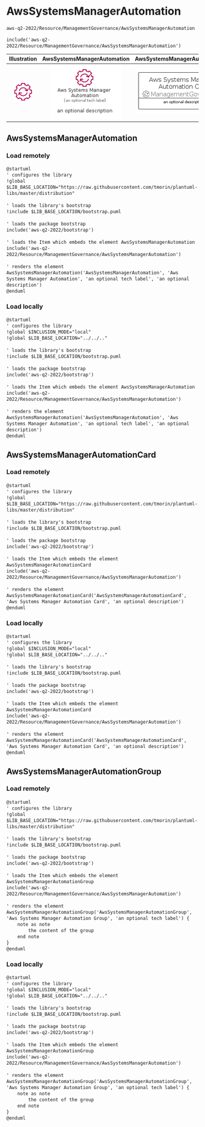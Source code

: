 # AwsSystemsManagerAutomation


```text
aws-q2-2022/Resource/ManagementGovernance/AwsSystemsManagerAutomation
```

```text
include('aws-q2-2022/Resource/ManagementGovernance/AwsSystemsManagerAutomation')
```



| Illustration | AwsSystemsManagerAutomation | AwsSystemsManagerAutomationCard | AwsSystemsManagerAutomationGroup |
| :---: | :---: | :---: | :---: |
| ![illustration for Illustration](../../../aws-q2-2022/Resource/ManagementGovernance/AwsSystemsManagerAutomation.png) | ![illustration for AwsSystemsManagerAutomation](../../../aws-q2-2022/Resource/ManagementGovernance/AwsSystemsManagerAutomation.Local.png) | ![illustration for AwsSystemsManagerAutomationCard](../../../aws-q2-2022/Resource/ManagementGovernance/AwsSystemsManagerAutomationCard.Local.png) | ![illustration for AwsSystemsManagerAutomationGroup](../../../aws-q2-2022/Resource/ManagementGovernance/AwsSystemsManagerAutomationGroup.Local.png) |




## AwsSystemsManagerAutomation

### Load remotely
```plantuml
@startuml
' configures the library
!global $LIB_BASE_LOCATION="https://raw.githubusercontent.com/tmorin/plantuml-libs/master/distribution"

' loads the library's bootstrap
!include $LIB_BASE_LOCATION/bootstrap.puml

' loads the package bootstrap
include('aws-q2-2022/bootstrap')

' loads the Item which embeds the element AwsSystemsManagerAutomation
include('aws-q2-2022/Resource/ManagementGovernance/AwsSystemsManagerAutomation')

' renders the element
AwsSystemsManagerAutomation('AwsSystemsManagerAutomation', 'Aws Systems Manager Automation', 'an optional tech label', 'an optional description')
@enduml
```

### Load locally
```plantuml
@startuml
' configures the library
!global $INCLUSION_MODE="local"
!global $LIB_BASE_LOCATION="../../.."

' loads the library's bootstrap
!include $LIB_BASE_LOCATION/bootstrap.puml

' loads the package bootstrap
include('aws-q2-2022/bootstrap')

' loads the Item which embeds the element AwsSystemsManagerAutomation
include('aws-q2-2022/Resource/ManagementGovernance/AwsSystemsManagerAutomation')

' renders the element
AwsSystemsManagerAutomation('AwsSystemsManagerAutomation', 'Aws Systems Manager Automation', 'an optional tech label', 'an optional description')
@enduml
```

## AwsSystemsManagerAutomationCard

### Load remotely
```plantuml
@startuml
' configures the library
!global $LIB_BASE_LOCATION="https://raw.githubusercontent.com/tmorin/plantuml-libs/master/distribution"

' loads the library's bootstrap
!include $LIB_BASE_LOCATION/bootstrap.puml

' loads the package bootstrap
include('aws-q2-2022/bootstrap')

' loads the Item which embeds the element AwsSystemsManagerAutomationCard
include('aws-q2-2022/Resource/ManagementGovernance/AwsSystemsManagerAutomation')

' renders the element
AwsSystemsManagerAutomationCard('AwsSystemsManagerAutomationCard', 'Aws Systems Manager Automation Card', 'an optional description')
@enduml
```

### Load locally
```plantuml
@startuml
' configures the library
!global $INCLUSION_MODE="local"
!global $LIB_BASE_LOCATION="../../.."

' loads the library's bootstrap
!include $LIB_BASE_LOCATION/bootstrap.puml

' loads the package bootstrap
include('aws-q2-2022/bootstrap')

' loads the Item which embeds the element AwsSystemsManagerAutomationCard
include('aws-q2-2022/Resource/ManagementGovernance/AwsSystemsManagerAutomation')

' renders the element
AwsSystemsManagerAutomationCard('AwsSystemsManagerAutomationCard', 'Aws Systems Manager Automation Card', 'an optional description')
@enduml
```

## AwsSystemsManagerAutomationGroup

### Load remotely
```plantuml
@startuml
' configures the library
!global $LIB_BASE_LOCATION="https://raw.githubusercontent.com/tmorin/plantuml-libs/master/distribution"

' loads the library's bootstrap
!include $LIB_BASE_LOCATION/bootstrap.puml

' loads the package bootstrap
include('aws-q2-2022/bootstrap')

' loads the Item which embeds the element AwsSystemsManagerAutomationGroup
include('aws-q2-2022/Resource/ManagementGovernance/AwsSystemsManagerAutomation')

' renders the element
AwsSystemsManagerAutomationGroup('AwsSystemsManagerAutomationGroup', 'Aws Systems Manager Automation Group', 'an optional tech label') {
    note as note
        the content of the group
    end note
}
@enduml
```

### Load locally
```plantuml
@startuml
' configures the library
!global $INCLUSION_MODE="local"
!global $LIB_BASE_LOCATION="../../.."

' loads the library's bootstrap
!include $LIB_BASE_LOCATION/bootstrap.puml

' loads the package bootstrap
include('aws-q2-2022/bootstrap')

' loads the Item which embeds the element AwsSystemsManagerAutomationGroup
include('aws-q2-2022/Resource/ManagementGovernance/AwsSystemsManagerAutomation')

' renders the element
AwsSystemsManagerAutomationGroup('AwsSystemsManagerAutomationGroup', 'Aws Systems Manager Automation Group', 'an optional tech label') {
    note as note
        the content of the group
    end note
}
@enduml
```

